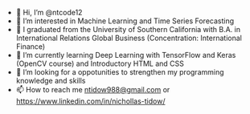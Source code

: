 - 👋 Hi, I’m @ntcode12
- 👀 I’m interested in Machine Learning and Time Series Forecasting
- 📘 I graduated from the University of Southern California with B.A. in International Relations Global Business (Concentration: International Finance)
- 🌱 I’m currently learning Deep Learning with TensorFlow and Keras (OpenCV course) and Introductory HTML and CSS
- 💞 I’m looking for a oppotunities to strengthen my programming knowledge and skills
- 📫 How to reach me ntidow988@gmail.com or https://www.linkedin.com/in/nichollas-tidow/

<!---
ntcode12/ntcode12 is a ✨ special ✨ repository because its `README.md` (this file) appears on your GitHub profile.
You can click the Preview link to take a look at your changes.
--->
